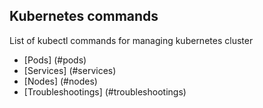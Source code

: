 ## Kubernetes commands

List of kubectl commands for managing kubernetes cluster

- [Pods] (#pods)
- [Services] (#services)
- [Nodes] (#nodes)
- [Troubleshootings] (#troubleshootings)
